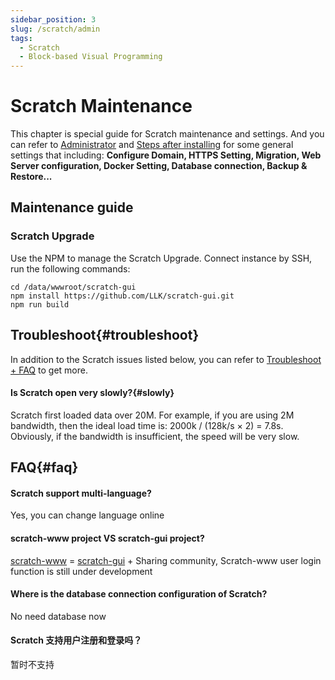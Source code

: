 ```yaml
---
sidebar_position: 3
slug: /scratch/admin
tags:
  - Scratch
  - Block-based Visual Programming
---
```


# Scratch Maintenance

This chapter is special guide for Scratch maintenance and settings. And you can refer to [Administrator](../administrator) and [Steps after installing](../install/setup) for some general settings that including: **Configure Domain, HTTPS Setting, Migration, Web Server configuration, Docker Setting, Database connection, Backup & Restore...**  

## Maintenance guide

### Scratch Upgrade

Use the NPM to manage the Scratch Upgrade. Connect instance by SSH, run the following commands:

```shell
cd /data/wwwroot/scratch-gui
npm install https://github.com/LLK/scratch-gui.git
npm run build
```

## Troubleshoot{#troubleshoot}

In addition to the Scratch issues listed below, you can refer to [Troubleshoot + FAQ](../troubleshoot) to get more.  

#### Is Scratch open very slowly?{#slowly}

Scratch first loaded data over 20M. For example, if you are using 2M bandwidth, then the ideal load time is: 2000k / (128k/s × 2) = 7.8s. Obviously, if the bandwidth is insufficient, the speed will be very slow.

## FAQ{#faq}

#### Scratch support multi-language?

Yes, you can change language online

#### scratch-www project VS scratch-gui project?

[scratch-www](https://github.com/LLK/scratch-www)  = [scratch-gui](https://github.com/LLK/scratch-gui)  + Sharing community, Scratch-www user login function is still under development

#### Where is the database connection configuration of Scratch?

No need database now

#### Scratch 支持用户注册和登录吗？

暂时不支持
